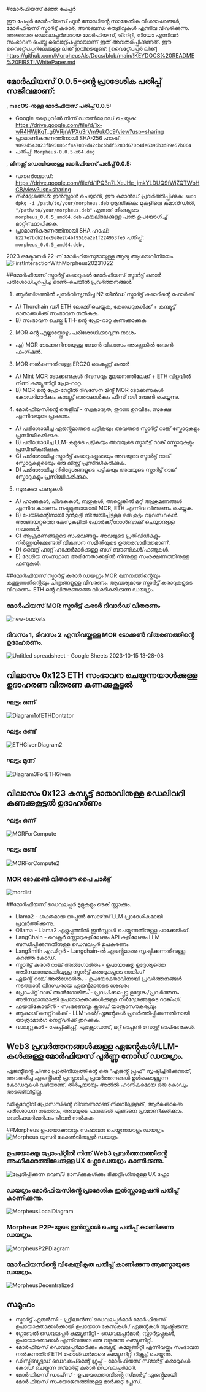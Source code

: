 #മോർഫിയസ് മഞ്ഞ പേപ്പർ

ഈ പേപ്പർ മോർഫിയസ് ഫുൾ നോഡിൻ്റെ സാങ്കേതിക വിശദാംശങ്ങൾ, മോർഫിയസ് സ്മാർട്ട് കരാർ, അനുബന്ധ തെളിവുകൾ എന്നിവ വിവരിക്കുന്നു. അജ്ഞാത ഡെവലപ്പർമാരായ മോർഫിയസ്, ട്രിനിറ്റി, നിയോ എന്നിവർ സംഭാവന ചെയ്ത വൈറ്റ്പേപ്പറായാണ് ഇത് അവതരിപ്പിക്കുന്നത്. ഈ വൈറ്റ്പേപ്പറിലേക്കുള്ള ലിങ്ക് ഇവിടെയുണ്ട്: [വൈറ്റ്പേപ്പർ ലിങ്ക്] https://github.com/MorpheusAIs/Docs/blob/main/!KEYDOCS%20README%20FIRST!/WhitePaper.md

## മോർഫിയസ് 0.0.5-ൻ്റെ പ്രാദേശിക പതിപ്പ് സജീവമാണ്:

,
**macOS-നുള്ള മോർഫിയസ് പതിപ്പ് 0.0.5:**
- Google ഡ്രൈവിൽ നിന്ന് ഡൗൺലോഡ് ചെയ്യുക: https://drive.google.com/file/d/1x-wR4HWjKqT_g6VRjrWPXu3rVm9ukOc9/view?usp=sharing
- പ്രാമാണീകരണത്തിനായി SHA-256 ഹാഷ്: `9092d543023fb95086cf4a7039d42cbcbbdf5283d670c4de6396b3d89e57b064`
- പതിപ്പ്: `Morpheus-0.0.5-x64.dmg`

,
**ലിനക്സ് ഡെബിയനുള്ള മോർഫിയസ് പതിപ്പ് 0.0.5:**
- ഡൗൺലോഡ്: https://drive.google.com/file/d/1PQ3n7LXeJHe_jmkYLDUQ9fWjZQTWbHCB/view?usp=sharing
- നിർദ്ദേശങ്ങൾ: ഇൻസ്റ്റാൾ ചെയ്യാൻ, ഈ കമാൻഡ് പ്രവർത്തിപ്പിക്കുക:
`sudo dpkg -i /path/to/your/morpheus.deb`
ശ്രദ്ധിക്കുക: മുകളിലെ കമാൻഡിൽ, `"/path/to/your/morpheus.deb"` എന്നത് നിങ്ങളുടെ `morpheus_0.0.5_amd64.deb` ഫയലിലേക്കുള്ള പാത ഉപയോഗിച്ച് മാറ്റിസ്ഥാപിക്കുക.
- പ്രാമാണീകരണത്തിനായി SHA ഹാഷ്:
`b227e7bcb21ec9e8e2b4bf9510a2e1f224953fe5`
പതിപ്പ്: `morpheus_0.0.5_amd64.deb`
,

2023 ഒക്ടോബർ 22-ന് മോർഫിയസുമായുള്ള ആദ്യ ആശയവിനിമയം.
![FirstInteractionWithMorpheus20231022](https://github.com/MorpheusAIs/Morpheus/assets/1563345/35509f3a-4346-4f58-bb60-f7881fd10f7e)


##മോർഫിയസ് സ്മാർട്ട് കരാറുകൾ
മോർഫിയസ് സ്മാർട്ട് കരാർ പരിശോധിച്ചുറപ്പിച്ച ഓൺ-ചെയിൻ പ്രവർത്തനങ്ങൾ.

1. ആർബിട്രത്തിൽ പുനർവിന്യസിച്ച N2 യീൽഡ് സ്മാർട്ട് കരാറിൻ്റെ ഫോർക്ക്
- A) Thorchain വഴി ETH ലോക്ക് ചെയ്യുക, കോഡറുകൾക്ക് + കമ്പ്യൂട്ട് ദാതാക്കൾക്ക് സംഭാവന നൽകുക.
- B) സംഭാവന ചെയ്ത ETH-ൻ്റെ പ്രോ-റാറ്റ കണക്കാക്കുക

2. MOR ൻ്റെ എല്ലായ്പ്പോഴും പരിശോധിക്കാവുന്ന നാശം
- എ) MOR ടോക്കണിനായുള്ള ബേൺ വിലാസം അല്ലെങ്കിൽ ബേൺ ഫംഗ്‌ഷൻ.

3. MOR നൽകുന്നതിനുള്ള ERC20 ടെംപ്ലേറ്റ് കരാർ
- A) Mint MOR ടോക്കണുകൾ ദിവസവും മൂലധനത്തിലേക്ക് + ETH വിളവിൽ നിന്ന് കമ്മ്യൂണിറ്റി പ്രോ-റാറ്റ.
- B) MOR ൻ്റെ പ്രോ-റേറ്റിൽ ദിവസേന മിൻ്റ് MOR ടോക്കണുകൾ കോഡർമാർക്കും കമ്പ്യൂട്ട് ദാതാക്കൾക്കും ഫീസ് വഴി ബേൺ ചെയ്യുന്നു.

4. മോർഫിയസിൻ്റെ തെളിവ് - സ്വകാര്യത, തുറന്ന ഉറവിടം, സുരക്ഷ എന്നിവയുടെ പ്രകടനം
- A) പരിശോധിച്ച ഏജൻ്റുമാരുടെ പട്ടികയും അവരുടെ സ്മാർട്ട് റാങ്ക് സ്കോറുകളും പ്രസിദ്ധീകരിക്കുക.
- B) പരിശോധിച്ച LLM-കളുടെ പട്ടികയും അവയുടെ സ്മാർട്ട് റാങ്ക് സ്കോറുകളും പ്രസിദ്ധീകരിക്കുക.
- C) പരിശോധിച്ച സ്മാർട്ട് കരാറുകളുടെയും അവയുടെ സ്മാർട്ട് റാങ്ക് സ്കോറുകളുടെയും ഒരു ലിസ്റ്റ് പ്രസിദ്ധീകരിക്കുക.
- D) പരിശോധിച്ച നിർദ്ദേശങ്ങളുടെ പട്ടികയും അവയുടെ സ്മാർട്ട് റാങ്ക് സ്കോറുകളും പ്രസിദ്ധീകരിക്കുക.


5. സുരക്ഷാ ഫണ്ടുകൾ
- A) ഹാക്കുകൾ, പിശകുകൾ, ബഗുകൾ, അല്ലെങ്കിൽ മറ്റ് ആക്രമണങ്ങൾ എന്നിവ കാരണം നഷ്ടമുണ്ടായാൽ MOR, ETH എന്നിവ വിതരണം ചെയ്യുക.
- B) പേയ്‌മെൻ്റിനായി മുൻകൂട്ടി നിശ്ചയിച്ചിട്ടുള്ള ഒരു കൂട്ടം വ്യവസ്ഥകൾ. അങ്ങേയറ്റത്തെ കേസുകളിൽ ഫോർക്ക്/റോൾബാക്ക് ചെയ്യാനുള്ള നയങ്ങൾ.
- C) ആക്രമണങ്ങളുടെ സംഭവങ്ങളും അവയുടെ പ്രതിവിധികളും നിർണ്ണയിക്കേണ്ടത് വികസന സമിതിയുടെ ഉത്തരവാദിത്തമാണ്.
- D) വൈറ്റ് ഹാറ്റ് ഹാക്കർമാർക്കുള്ള ബഗ് ബൗണ്ടികൾ/ഫണ്ടുകൾ.
- E) ദേശീയ സംസ്ഥാന അഭിനേതാക്കളിൽ നിന്നുള്ള സംരക്ഷണത്തിനുള്ള ഫണ്ടുകൾ.

##മോർഫിയസ് സ്മാർട്ട് കരാർ ഡയഗ്രം
MOR ഖനനത്തിൻ്റെയും കത്തുന്നതിൻ്റെയും ചിത്രങ്ങളുള്ള വിവരണം.
ആവശ്യമായ സ്മാർട്ട് കരാറുകളുടെ വിവരണം.
ETH ൻ്റെ വിതരണത്തെ വിശദീകരിക്കുന്ന ഡയഗ്രം.


### മോർഫിയസ് MOR സ്മാർട്ട് കരാർ റിവാർഡ് വിതരണം
![new-buckets](https://github.com/SmartAgentProtocol/SmartAgents/assets/76454555/cd57bae7-2a56-4a55-bf3e-1f810f3fba9c)

### ദിവസം 1, ദിവസം 2 എന്നിവയ്ക്കുള്ള MOR ടോക്കൺ വിതരണത്തിൻ്റെ ഉദാഹരണം.

![Untitled spreadsheet - Google Sheets 2023-10-15 13-28-08](https://github.com/MorpheusAIs/Morpheus/assets/76454555/6ff7869d-bbd6-46b5-86713-56a5673-59)

## വിലാസം 0x123 ETH സംഭാവന ചെയ്യുന്നയാൾക്കുള്ള ഉദാഹരണ വിതരണ കണക്കുകൂട്ടൽ

### ഘട്ടം ഒന്ന്

![Diagram1ofETHDontator](https://github.com/SmartAgentProtocol/SmartAgents/assets/1563345/fead528c-d628-449e-a3a3-2f53904f4a3d)

### ഘട്ടം രണ്ട്
![ETHGivenDiagram2](https://github.com/MorpheusAIs/Morpheus/assets/1563345/915020e8-d342-48bc-85ee-367de0325680)

### ഘട്ടം മൂന്ന്
![Diagram3ForETHGiven](https://github.com/MorpheusAIs/Morpheus/assets/1563345/a3f455af-56de-4c6b-9688-5b9e91673e5a)
## വിലാസം 0x123 കമ്പ്യൂട്ട് ദാതാവിനുള്ള ഡെലിവറി കണക്കുകൂട്ടൽ ഉദാഹരണം

### ഘട്ടം ഒന്ന്
![MORForCompute](https://github.com/SmartAgentProtocol/SmartAgents/assets/1563345/bef69c69-0420-441f-97f0-7e8195844f57)

### ഘട്ടം രണ്ട്
![MORForCompute2](https://github.com/SmartAgentProtocol/SmartAgents/assets/1563345/a6f30da5-5441-4f0a-be80-c5798f5920cd)

### MOR ടോക്കൺ വിതരണ പൈ ചാർട്ട്
![mordist](https://github.com/MorpheusAIs/Morpheus/assets/76454555/4157efe7-6abf-404a-87f9-a8dc76cd4799)


##മോർഫിയസ് ഡെവലപ്പർ ടൂളുകളും ടെക് സ്റ്റാക്കും.
- Llama2 - ശക്തമായ ഓപ്പൺ സോഴ്‌സ് LLM പ്രാദേശികമായി പ്രവർത്തിക്കുന്നു.
- Ollama - Llama2 എളുപ്പത്തിൽ ഇൻസ്റ്റാൾ ചെയ്യുന്നതിനുള്ള പാക്കേജിംഗ്.
- LangChain - വെക്റ്റർ സ്റ്റോറുകളിലേക്കും API കളിലേക്കും LLM ബന്ധിപ്പിക്കുന്നതിനുള്ള ഡെവലപ്പർ ഉപകരണം.
- LangSmith എഡിറ്റർ - Langchain-ൽ ഏജൻ്റുമാരെ സൃഷ്ടിക്കുന്നതിനുള്ള കുറഞ്ഞ കോഡ്.
- സ്മാർട്ട് കരാർ റാങ്ക് അൽഗോരിതം - ഉപയോക്തൃ ഉദ്ദേശ്യത്തെ അടിസ്ഥാനമാക്കിയുള്ള സ്മാർട്ട് കരാറുകളുടെ റാങ്കിംഗ്
- ഏജൻ്റ് റാങ്ക് അൽഗോരിതം - ഉപയോക്താവിനായി പ്രവർത്തനങ്ങൾ നടത്താൻ വിദഗ്ധരായ ഏജൻ്റുമാരുടെ ശേഖരം
- പ്രോംപ്റ്റ് റാങ്ക് അൽഗോരിതം - പ്രവചിക്കപ്പെട്ട ഉദ്ദേശം/പ്രവർത്തനം അടിസ്ഥാനമാക്കി ഉപയോക്താക്കൾക്കുള്ള നിർദ്ദേശങ്ങളുടെ റാങ്കിംഗ്.
- ഫയൽകോയിൻ - സംഭരണവും ക്ലൗഡ് യാത്രാസൗകര്യവും
- ആകാശ് നെറ്റ്‌വർക്ക് - LLM-കൾ/ഏജൻ്റുകൾ പ്രവർത്തിപ്പിക്കുന്നതിനായി യാത്രാമാർഗ നെറ്റ്‌വർക്ക് തുറക്കുക.
- വാലറ്റുകൾ - ഷേപ്പ്ഷിഫ്റ്റ്, എക്സോഡസ്, മറ്റ് ഓപ്പൺ സോഴ്സ് ഓപ്ഷനുകൾ.

## Web3 പ്രവർത്തനങ്ങൾക്കുള്ള ഏജൻ്റുകൾ/LLM-കൾക്കുള്ള മോർഫിയസ് പൂർണ്ണ നോഡ് ഡയഗ്രം.
ഏജൻ്റിൻ്റെ ചിന്താ പ്രാതിനിധ്യത്തിൻ്റെ ഒരു "ഏജൻ്റ് പ്രൂഫ്" സൃഷ്ടിച്ചിരിക്കുന്നത്, അവതരിച്ച ഏജൻ്റിൻ്റെ പ്രസ്താവിച്ച പ്രവർത്തനങ്ങൾ ഉൾക്കൊള്ളുന്ന കോഡറുകൾ വഴിയാണ്. തീർച്ചയായും അതിൽ ഹാനികരമായ ഒരു കോഡും അടങ്ങിയിട്ടില്ല.

ഡിക്ലറേറ്റീവ് പ്രോസസിൻ്റെ വിവരണമാണ് നിലവിലുള്ളത്, ആർക്കൊക്കെ പരിശോധന നടത്താം, അവയുടെ ഫലങ്ങൾ എങ്ങനെ പ്രാമാണീകരിക്കാം. വെരിഫയർമാർക്കും ജീവൻ നൽകുക

##Morpheus ഉപയോക്താവും സംഭാവന ചെയ്യുന്നയാളും ഡയഗ്രം
![Morpheus യൂസർ കോൺട്രിബ്യൂട്ടർ ഡയഗ്രം](https://github.com/MorpheusAIs/Morpheus/assets/1563345/2cff8d70-c116-472f-a431-8a82bfa22f9b)

### ഉപയോക്തൃ പ്രോംപ്റ്റിൽ നിന്ന് Web3 പ്രവർത്തനത്തിൻ്റെ അംഗീകാരത്തിലേക്കുള്ള UX ഫ്ലോ ഡയഗ്രം കാണിക്കുന്നു.
![പ്രേരിപ്പിക്കുന്ന വെബ്3 ടാസ്‌ക്കുകൾക്കും ടിക്കറ്റിംഗിനുമുള്ള UX ഫ്ലോ](https://github.com/MorpheusAIs/Morpheus/assets/76454555/942b20fb-d67e-4a57-af2c-cd24a89690a5)

### ഡയഗ്രം മോർഫിയസിൻ്റെ പ്രാദേശിക ഇൻസ്റ്റാളേഷൻ പതിപ്പ് കാണിക്കുന്നു.

![MorpheusLocalDiagram](https://github.com/SmartAgentProtocol/SmartAgents/assets/1563345/a0564914-cddb-42e4-b0f4-8c2310db6a66)

### Morpheus P2P-യുടെ ഇൻസ്റ്റാൾ ചെയ്ത പതിപ്പ് കാണിക്കുന്ന ഡയഗ്രം.
![MorpheusP2PDiagram](https://github.com/SmartAgentProtocol/SmartAgents/assets/1563345/a7eeb31f-3d38-4233-a45f-e9b91ad84ba2)

### മോർഫിയസിൻ്റെ വികേന്ദ്രീകൃത പതിപ്പ് കാണിക്കുന്ന ആസ്ട്രോയുടെ ഡയഗ്രം.
![MorpheusDecentralized](https://github.com/SmartAgentProtocol/SmartAgents/assets/1563345/1699f2de-cc18-42e8-a05c-32b3307baa20)

## സമൂഹം
- സ്മാർട്ട് ഏജൻസി - ഫ്രീലാൻസ് ഡെവലപ്പർമാർ മോർഫിയസ് ഉപയോക്താക്കൾക്കായി ഉപയോഗ കേസുകൾ / ഏജൻ്റുകൾ സൃഷ്ടിക്കുന്നു.
- ഗ്ലോബൽ ഡെവലപ്പർ കമ്മ്യൂണിറ്റി - ഡെവലപ്പർമാർ, സ്റ്റാർട്ടപ്പുകൾ, ഉപയോക്താക്കൾ എന്നിവരുടെ ഒരു വളരുന്ന കമ്മ്യൂണിറ്റി.
- മോർഫിയസ് ഡെവലപ്പർമാർക്കും കമ്പ്യൂട്ട്, കമ്മ്യൂണിറ്റി എന്നിവയ്ക്കും സംഭാവന നൽകുന്നതിന് ETH ഹോൾഡർമാരെ കമ്മ്യൂണിറ്റി റിക്രൂട്ട് ചെയ്യുന്നു.
- ഡിസ്ട്രിബ്യൂട്ടഡ് ഡെവലപ്‌മെൻ്റ് ഗ്രൂപ്പ് - മോർഫിയസ് സ്‌മാർട്ട് കരാറുകൾ കോഡ് ചെയ്യുന്ന സ്‌മാർട്ട് കരാർ ഡെവലപ്പർമാർ.
- മോർഫിയസ് ഡാപ്‌സ് - ഉപയോക്താവിൻ്റെ സ്‌മാർട്ട് ഏജൻ്റുമായി മോർഫിയസ് സംയോജനത്തിനുള്ള മാർക്കറ്റ് പ്ലേസ്.



